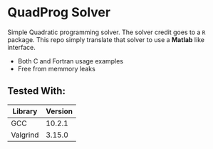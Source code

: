 # QuadProg Solver
Simple Quadratic programming solver. The solver credit goes to a `R` package.
This repo simply translate that solver to use a **Matlab** like interface.

* Both C and Fortran usage examples
* Free from memmory leaks

## Tested With:
| Library  | Version  |
| -------- | -------- |
| GCC      | 10.2.1   |
| Valgrind | 3.15.0   |
